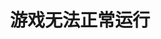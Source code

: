 ---
title: 游戏无法正常运行
index: false
icon: question
pageInfo: false
editLink: false
comment: false
prev: false
next: false
order: 2
---
